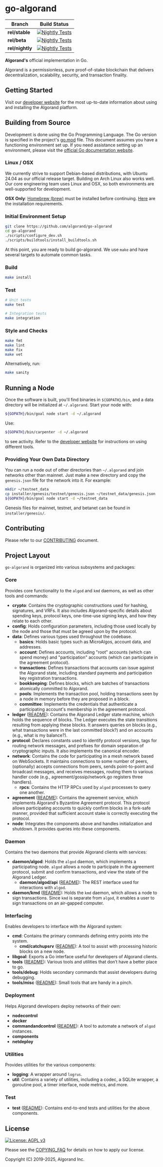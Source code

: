 
# go-algorand
| **Branch**      | **Build Status** |
| --------------- | ---------------- |
| **rel/stable**  | [![Nightly Tests](https://github.com/algorand/go-algorand/actions/workflows/ci-nightly.yml/badge.svg?branch=rel%2Fstable)](https://github.com/algorand/go-algorand/actions/workflows/ci-nightly.yml) |
| **rel/beta**    | [![Nightly Tests](https://github.com/algorand/go-algorand/actions/workflows/ci-nightly.yml/badge.svg?branch=rel%2Fbeta)](https://github.com/algorand/go-algorand/actions/workflows/ci-nightly.yml) |
| **rel/nightly** | [![Nightly Tests](https://github.com/algorand/go-algorand/actions/workflows/ci-nightly.yml/badge.svg?branch=rel%2Fnightly)](https://github.com/algorand/go-algorand/actions/workflows/ci-nightly.yml) |


**Algorand's** official implementation in Go.

Algorand is a permissionless, pure proof-of-stake blockchain that delivers decentralization, scalability, security, and transaction finality.

## Getting Started

Visit our [developer website](https://developer.algorand.org/) for the most up-to-date information about using and installing the Algorand platform.

## Building from Source

Development is done using the Go Programming Language. The Go version is specified in the project's [go.mod](go.mod) file. This document assumes you have a functioning environment set up. If you need assistance setting up an environment, please visit the [official Go documentation website](https://golang.org/doc/).

### Linux / OSX

We currently strive to support Debian-based distributions, with Ubuntu 24.04 as our official release target. Building on Arch Linux also works well. Our core engineering team uses Linux and OSX, so both environments are well-supported for development.

**OSX Only**: [Homebrew (brew)](https://brew.sh) must be installed before continuing. [Here](https://docs.brew.sh/Installation) are the installation requirements.

### Initial Environment Setup

```bash
git clone https://github.com/algorand/go-algorand
cd go-algorand
./scripts/configure_dev.sh
./scripts/buildtools/install_buildtools.sh
```

At this point, you are ready to build go-algorand. We use `make` and have several targets to automate common tasks.

### Build

```bash
make install
```

### Test

```bash
# Unit tests
make test

# Integration tests
make integration
```

### Style and Checks

```bash
make fmt
make lint
make fix
make vet
```

Alternatively, run:

```bash
make sanity
```

## Running a Node

Once the software is built, you'll find binaries in `${GOPATH}/bin`, and a data directory will be initialized at `~/.algorand`. Start your node with:

```bash
${GOPATH}/bin/goal node start -d ~/.algorand
```

Use:

```bash
${GOPATH}/bin/carpenter -d ~/.algorand
```

to see activity. Refer to the [developer website](https://developer.algorand.org/) for instructions on using different tools.

### Providing Your Own Data Directory

You can run a node out of other directories than `~/.algorand` and join networks other than mainnet. Just make a new directory and copy the `genesis.json` file for the network into it. For example:

```bash
mkdir ~/testnet_data
cp installer/genesis/testnet/genesis.json ~/testnet_data/genesis.json
${GOPATH}/bin/goal node start -d ~/testnet_data
```

Genesis files for mainnet, testnet, and betanet can be found in `installer/genesis/`.

## Contributing

Please refer to our [CONTRIBUTING](CONTRIBUTING.md) document.

## Project Layout

`go-algorand` is organized into various subsystems and packages:

### Core

Provides core functionality to the `algod` and `kmd` daemons, as well as other tools and commands:

- **crypto**: Contains the cryptographic constructions used for hashing, signatures, and VRFs. It also includes Algorand-specific details about spending keys, protocol keys, one-time-use signing keys, and how they relate to each other.
- **config**: Holds configuration parameters, including those used locally by the node and those that must be agreed upon by the protocol.
- **data**: Defines various types used throughout the codebase.
  - **basics**: Holds basic types such as MicroAlgos, account data, and addresses.
  - **account**: Defines accounts, including "root" accounts (which can spend money) and "participation" accounts (which can participate in the agreement protocol).
  - **transactions**: Defines transactions that accounts can issue against the Algorand state, including standard payments and participation key registration transactions.
  - **bookkeeping**: Defines blocks, which are batches of transactions atomically committed to Algorand.
  - **pools**: Implements the transaction pool, holding transactions seen by a node in memory before they are proposed in a block.
  - **committee**: Implements the credentials that authenticate a participating account's membership in the agreement protocol.
- **ledger** ([README](ledger/README.md)): Contains the Algorand Ledger state machine, which holds the sequence of blocks. The Ledger executes the state transitions resulting from applying these blocks. It answers queries on blocks (e.g., what transactions were in the last committed block?) and on accounts (e.g., what is my balance?).
- **protocol**: Declares constants used to identify protocol versions, tags for routing network messages, and prefixes for domain separation of cryptographic inputs. It also implements the canonical encoder.
- **network**: Contains the code for participating in a mesh network based on WebSockets. It maintains connections to some number of peers, (optionally) accepts connections from peers, sends point-to-point and broadcast messages, and receives messages, routing them to various handler code (e.g., agreement/gossip/network.go registers three handlers).
  - **rpcs**: Contains the HTTP RPCs used by `algod` processes to query one another.
- **agreement** ([README](agreement/README.md)): Contains the agreement service, which implements Algorand's Byzantine Agreement protocol. This protocol allows participating accounts to quickly confirm blocks in a fork-safe manner, provided that sufficient account stake is correctly executing the protocol.
- **node**: Integrates the components above and handles initialization and shutdown. It provides queries into these components.

### Daemon

Contains the two daemons that provide Algorand clients with services:

- **daemon/algod**: Holds the `algod` daemon, which implements a participating node. `algod` allows a node to participate in the agreement protocol, submit and confirm transactions, and view the state of the Algorand Ledger.
  - **daemon/algod/api** ([README](daemon/algod/api/README.md)): The REST interface used for interactions with `algod`.
- **daemon/kmd** ([README](daemon/kmd/README.md)): Holds the `kmd` daemon, which allows a node to sign transactions. Since `kmd` is separate from `algod`, it enables a user to sign transactions on an air-gapped computer.

### Interfacing

Enables developers to interface with the Algorand system:

- **cmd**: Contains the primary commands defining entry points into the system.
  - **cmd/catchupsrv** ([README](cmd/catchupsrv/README.md)): A tool to assist with processing historic blocks on a new node.
- **libgoal**: Exports a Go interface useful for developers of Algorand clients.
- **tools** ([README](tools/README.md)): Various tools and utilities that don’t have a better place to go.
- **tools/debug**: Holds secondary commands that assist developers during debugging.
- **tools/misc** ([README](tools/misc/README.md)): Small tools that are handy in a pinch.

### Deployment

Helps Algorand developers deploy networks of their own:

- **nodecontrol**
- **docker**
- **commandandcontrol** ([README](test/commandandcontrol/README.md)): A tool to automate a network of `algod` instances.
- **components**
- **netdeploy**

### Utilities

Provides utilities for the various components:

- **logging**: A wrapper around `logrus`.
- **util**: Contains a variety of utilities, including a codec, a SQLite wrapper, a goroutine pool, a timer interface, node metrics, and more.

### Test

- **test** ([README](test/README.md)): Contains end-to-end tests and utilities for the above components.

## License

[![License: AGPL v3](https://img.shields.io/badge/License-AGPL%20v3-blue.svg)](COPYING)

Please see the [COPYING_FAQ](COPYING_FAQ) for details on how to apply our license.

Copyright (C) 2019-2025, Algorand Inc.

